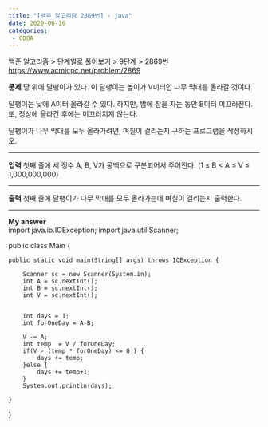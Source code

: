```yaml
---
title: "[백준 알고리즘 2869번] - java"
date: 2020-06-16
categories: 
 - ODOA
---
```

백준 알고리즘 > 단계별로 풀어보기 > 9단계 > 2869번 
<a href="https://www.acmicpc.net/problem/2869">https://www.acmicpc.net/problem/2869</a>  

**문제**
땅 위에 달팽이가 있다. 이 달팽이는 높이가 V미터인 나무 막대를 올라갈 것이다.

달팽이는 낮에 A미터 올라갈 수 있다. 하지만, 밤에 잠을 자는 동안 B미터 미끄러진다. 또, 정상에 올라간 후에는 미끄러지지 않는다.

달팽이가 나무 막대를 모두 올라가려면, 며칠이 걸리는지 구하는 프로그램을 작성하시오.

---
**입력**
첫째 줄에 세 정수 A, B, V가 공백으로 구분되어서 주어진다. (1 ≤ B < A ≤ V ≤ 1,000,000,000)


---
**출력**
첫째 줄에 달팽이가 나무 막대를 모두 올라가는데 며칠이 걸리는지 출력한다.


---


**My answer**  
import java.io.IOException;
import java.util.Scanner;

public class Main {

	public static void main(String[] args) throws IOException {
	
		Scanner sc = new Scanner(System.in);
		int A = sc.nextInt();
		int B = sc.nextInt();
		int V = sc.nextInt();
		
		
		int days = 1;
		int forOneDay = A-B;
		
		V -= A;
		int temp  = V / forOneDay; 
		if(V - (temp * forOneDay) <= 0 ) {
			days += temp; 
		}else {
			days += temp+1;
		}		
		System.out.println(days);
		
	}
}
```




